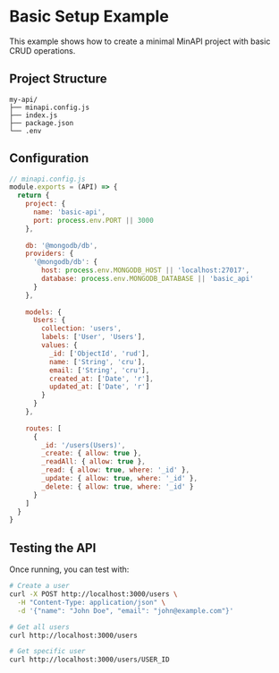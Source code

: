 # Basic Setup Example

This example shows how to create a minimal MinAPI project with basic CRUD operations.

## Project Structure

```
my-api/
├── minapi.config.js
├── index.js
├── package.json
└── .env
```

## Configuration

```javascript
// minapi.config.js
module.exports = (API) => {
  return {
    project: {
      name: 'basic-api',
      port: process.env.PORT || 3000
    },
    
    db: '@mongodb/db',
    providers: {
      '@mongodb/db': {
        host: process.env.MONGODB_HOST || 'localhost:27017',
        database: process.env.MONGODB_DATABASE || 'basic_api'
      }
    },
    
    models: {
      Users: {
        collection: 'users',
        labels: ['User', 'Users'],
        values: {
          _id: ['ObjectId', 'rud'],
          name: ['String', 'cru'],
          email: ['String', 'cru'],
          created_at: ['Date', 'r'],
          updated_at: ['Date', 'r']
        }
      }
    },
    
    routes: [
      {
        _id: '/users(Users)',
        _create: { allow: true },
        _readAll: { allow: true },
        _read: { allow: true, where: '_id' },
        _update: { allow: true, where: '_id' },
        _delete: { allow: true, where: '_id' }
      }
    ]
  }
}
```

## Testing the API

Once running, you can test with:

```bash
# Create a user
curl -X POST http://localhost:3000/users \
  -H "Content-Type: application/json" \
  -d '{"name": "John Doe", "email": "john@example.com"}'

# Get all users
curl http://localhost:3000/users

# Get specific user
curl http://localhost:3000/users/USER_ID
``` 